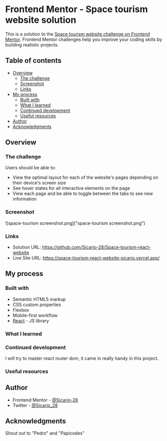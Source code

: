 # Frontend Mentor - Space tourism website solution

This is a solution to the [Space tourism website challenge on Frontend Mentor](https://www.frontendmentor.io/challenges/space-tourism-multipage-website-gRWj1URZ3). Frontend Mentor challenges help you improve your coding skills by building realistic projects. 

## Table of contents

- [Overview](#overview)
  - [The challenge](#the-challenge)
  - [Screenshot](#screenshot)
  - [Links](#links)
- [My process](#my-process)
  - [Built with](#built-with)
  - [What I learned](#what-i-learned)
  - [Continued development](#continued-development)
  - [Useful resources](#useful-resources)
- [Author](#author)
- [Acknowledgments](#acknowledgments)



## Overview

### The challenge

Users should be able to:

- View the optimal layout for each of the website's pages depending on their device's screen size
- See hover states for all interactive elements on the page
- View each page and be able to toggle between the tabs to see new information

### Screenshot

![space-tourism screenshot.png]("space-tourism screenshot.png")

### Links

- Solution URL: https://github.com/Sicario-28/Space-tourism-react-website
- Live Site URL: https://space-tourism-react-website-sicario.vercel.app/

## My process

### Built with

- Semantic HTML5 markup
- CSS custom properties
- Flexbox
- Mobile-first workflow
- [React](https://reactjs.org/) - JS library


### What I learned

### Continued development

I will try to master react router dom, it came in really handy in this project.



### Useful resources

## Author
- Frontend Mentor - [@Sicario-28](https://www.frontendmentor.io/profile/Sicario-28)
- Twitter - [@Sicario_28](https://www.twitter.com/Sicario_28)

## Acknowledgments

Shout out to "Pedro" and "Papicodes"



